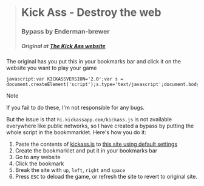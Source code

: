># Kick Ass - Destroy the web
>### Bypass by Enderman-brewer
>##### Original at [The Kick Ass website](https://kickassapp.com/)

The original has you put this in your bookmarks bar and click it on the website you want to play your game
```
javascript:var KICKASSVERSION='2.0';var s = document.createElement('script');s.type='text/javascript';document.body.appendChild(s);s.src='//hi.kickassapp.com/kickass.js';void(0);
```

>[!Note]
>If you fail to do these, I'm not responsible for any bugs.


But the issue is that `hi.kickassapp.com/kickass.js` is not available everywhere like public networks, so I have created a bypass by putting the whole script in the bookmmarklet.
Here's how you do it:
1. Paste the contents of [kickass.js](/Kick-Ass-bypass/kickass.js) to [this site using default settings](https://chriszarate.github.io/bookmarkleter/)
2. Create the bookmarklet and put it in your bookmarks bar
3. Go to any website
4. Click the bookmark
5. Break the site with `up`, `left`, `right` and `space`
6. Press `ESC` to deload the game, or refresh the site to revert to original site.
